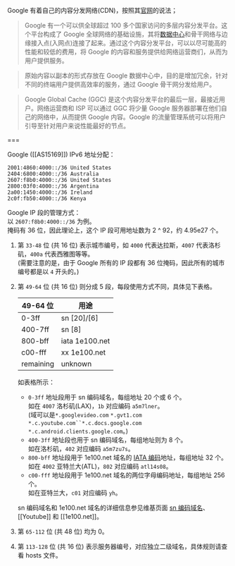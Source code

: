 Google 有着自己的内容分发网络(CDN)，按照其[官网]的说法；
> Google 有一个可以供全球超过 100 多个国家访问的多层内容分发平台。这个平台构成了 Google 全球网络的基础设施，其将[数据中心]和骨干网络与边缘接入点(入网点)连接了起来。通过这个内容分发平台，可以以尽可能高的性能和较低的费用，将 Google 的内容和服务提供给网络运营商们，从而为用户提供服务。

> 原始内容以副本的形式存放在 Google 数据中心中，目的是增加冗余，针对不同的终端用户提供高效率的服务，通过 Google 骨干网分发给用户。

> Google Global Cache (GGC) 是这个内容分发平台的最后一层，最接近用户。网络运营商和 ISP 可以通过 GGC 将少量 Google 服务器部署在他们自己的网络中，从而提供 Google 内容。Google 的流量管理系统可以将用户引导至针对用户来说性能最好的节点。

===

Google ([[AS15169]]) IPv6 地址分配：
```
2001:4860:4000::/36	United States
2404:6800:4000::/36	Australia
2607:f8b0:4000::/36	United States
2800:03f0:4000::/36	Argentina
2a00:1450:4000::/36	Ireland
2c0f:fb50:4000::/36	Kenya
```

Google IP 段的管理方式：  
以 `2607:f8b0:4000::/36` 为例。  
掩码有 36 位，因此理论上，这个 IP 段可用地址数为 2 ^ 92，约 4.95e27 个。

1. 第 `33-48` 位 (共 16 位) 表示城市编号，如 `4000` 代表达拉斯，`4007` 代表洛杉矶，`400a` 代表西雅图等等。  
   (需要注意的是，由于 Google 所有的 IP 段都有 36 位掩码，因此所有的城市编号都是以 `4` 开头的。)
2. 第 `49-64` 位 (共 16 位) 则分成 5 段，每段使用方式不同，具体见下表格。

    | 49-64 位  | 用途           |
    | --------- | -------------- |
    | 0-3ff     | sn [20]/[6]    |
    | 400-7ff   | sn [8]         |
    | 800-bff   | iata 1e100.net |
    | c00-fff   | xx   1e100.net |
    | remaining | unknown        |

    如表格所示：  
    * `0-3ff` 地址段用于 sn 编码域名，每组地址 20 个或 6 个。  
      如在 `4007` 洛杉矶(LAX)，`1b` 对应编码 `a5m7lner`。  
      (域可以是`*.googlevideo.com` `*.gvt1.com` `*.c.youtube.com``*.c.docs.google.com` `*.c.android.clients.google.com`。)
    * `400-3ff` 地址段也用于 sn 编码域名，每组地址则为 8 个。  
      如在洛杉矶，`402` 对应编码 `a5m7zu7s`。
    * `800-bff` 地址段用于 1e100.net 域名的 [IATA 编码]地址，每组地址 32 个。  
      如在 `4002` 亚特兰大(ATL)，`802` 对应编码 `atl14s08`。
    * `c00-fff` 地址段用于 1e100.net 域名的两位字母编码地址，每组地址 256 个。  
      如在亚特兰大，`c01` 对应编码 `yh`。

    sn 编码域名和 1e100.net 域名的详细信息参见维基页面 [sn 编码域名](sn-domains)、[[Youtube]] 和 [[1e100.net]]。

3. 第 `65-112` 位 (共 48 位) 均为 0。
4. 第 `113-128` 位 (共 16 位) 表示服务器编号，对应独立二级域名，具体规则请查看 hosts 文件。


[官网]:         https://peering.google.com/about/ggc.html
[数据中心]:     https://www.google.com/about/datacenters
[IATA 编码]:    https://en.wikipedia.org/wiki/International_Air_Transport_Association_airport_code